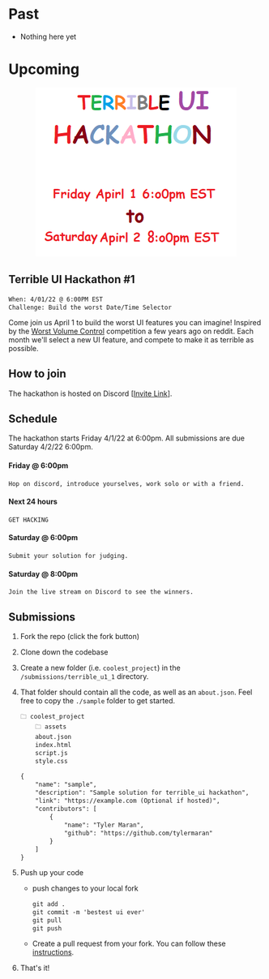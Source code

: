 # Past

-   Nothing here yet

# Upcoming

<p align="center">
  <img src="./assets/terrible_ui.png" />
</p>

## Terrible UI Hackathon #1

```
When: 4/01/22 @ 6:00PM EST
Challenge: Build the worst Date/Time Selector
```

Come join us April 1 to build the worst UI features you can imagine! Inspired by the [Worst Volume Control](https://uxdesign.cc/the-worst-volume-control-ui-in-the-world-60713dc86950) competition a few years ago on reddit. Each month we'll select a new UI feature, and compete to make it as terrible as possible.

## How to join

The hackathon is hosted on Discord [[Invite Link](https://discord.com/invite/kqt8rcvggn])].

## Schedule

The hackathon starts Friday 4/1/22 at 6:00pm. All submissions are due Saturday 4/2/22 6:00pm.

#### Friday @ 6:00pm

    Hop on discord, introduce yourselves, work solo or with a friend.

#### Next 24 hours

    GET HACKING

#### Saturday @ 6:00pm

    Submit your solution for judging.

#### Saturday @ 8:00pm

    Join the live stream on Discord to see the winners.

## Submissions

1. Fork the repo (click the fork button)
2. Clone down the codebase
3. Create a new folder (i.e. `coolest_project`) in the `/submissions/terrible_u1_1` directory.
4. That folder should contain all the code, as well as an `about.json`. Feel free to copy the `./sample` folder to get started.

    ```
    🗀 coolest_project
        🗀 assets
        about.json
        index.html
        script.js
        style.css
    ```

    ```
    {
        "name": "sample",
        "description": "Sample solution for terrible_ui hackathon",
        "link": "https://example.com (Optional if hosted)",
        "contributors": [
            {
                "name": "Tyler Maran",
                "github": "https://github.com/tylermaran"
            }
        ]
    }
    ```

5. Push up your code

    - push changes to your local fork
        ```
        git add .
        git commit -m 'bestest ui ever'
        git pull
        git push
        ```
    - Create a pull request from your fork. You can follow these [instructions](https://docs.github.com/en/pull-requests/collaborating-with-pull-requests/proposing-changes-to-your-work-with-pull-requests/creating-a-pull-request-from-a-fork).

6. That's it!
